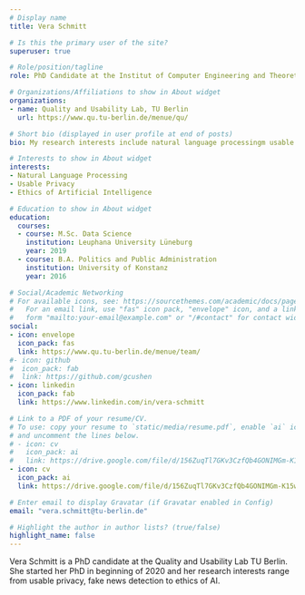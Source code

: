 ```yaml
---
# Display name
title: Vera Schmitt

# Is this the primary user of the site?
superuser: true

# Role/position/tagline
role: PhD Candidate at the Institut of Computer Engineering and Theoretical Computer Science

# Organizations/Affiliations to show in About widget
organizations:
- name: Quality and Usability Lab, TU Berlin
  url: https://www.qu.tu-berlin.de/menue/qu/

# Short bio (displayed in user profile at end of posts)
bio: My research interests include natural language processingm usable privacy, and ethics of AI.

# Interests to show in About widget
interests:
- Natural Language Processing 
- Usable Privacy
- Ethics of Artificial Intelligence 

# Education to show in About widget
education:
  courses:
  - course: M.Sc. Data Science
    institution: Leuphana University Lüneburg
    year: 2019
  - course: B.A. Politics and Public Administration
    institution: University of Konstanz
    year: 2016

# Social/Academic Networking
# For available icons, see: https://sourcethemes.com/academic/docs/page-builder/#icons
#   For an email link, use "fas" icon pack, "envelope" icon, and a link in the
#   form "mailto:your-email@example.com" or "/#contact" for contact widget.
social:
- icon: envelope
  icon_pack: fas
  link: https://www.qu.tu-berlin.de/menue/team/
#- icon: github
#  icon_pack: fab
#  link: https://github.com/gcushen
- icon: linkedin
  icon_pack: fab
  link: https://www.linkedin.com/in/vera-schmitt 

# Link to a PDF of your resume/CV.
# To use: copy your resume to `static/media/resume.pdf`, enable `ai` icons in `params.toml`, 
# and uncomment the lines below.
# - icon: cv
#   icon_pack: ai
#   link: https://drive.google.com/file/d/156ZuqTl7GKv3CzfQb4GONIMGm-K15wJN/view?usp=sharing
- icon: cv
  icon_pack: ai
  link: https://drive.google.com/file/d/156ZuqTl7GKv3CzfQb4GONIMGm-K15wJN/view?usp=sharing

# Enter email to display Gravatar (if Gravatar enabled in Config)
email: "vera.schmitt@tu-berlin.de"

# Highlight the author in author lists? (true/false)
highlight_name: false
---
```


Vera Schmitt is a PhD candidate at the Quality and Usability Lab TU Berlin. She started her PhD in beginning of 2020 and her research interests range from usable privacy, fake news detection to ethics of AI. 


